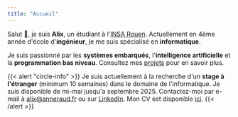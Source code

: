 ```yaml
---
title: "Accueil"
---
```


Salut 👋, je suis **Alix**, un étudiant à l'[INSA Rouen](https://www.insa-rouen.fr). Actuellement en 4ème année d'école d'**ingénieur**, je me suis spécialisé en **informatique**.

Je suis passionné par les **systèmes embarqués**, l'**intelligence artificielle** et la **programmation bas niveau**. Consultez mes [projets](/projects) pour en savoir plus.

{{< alert "circle-info" >}}
Je suis actuellement à la recherche d'un **stage à l'étranger** (minimum 10 semaines) dans le domaine de l'informatique. Je suis disponible de mi-mai jusqu'a septembre 2025.
Contactez-moi par e-mail à [alix@anneraud.fr](mailto:alix@anneraud.fr) ou sur [LinkedIn](https://www.linkedin.com/in/alix-anneraud/).
Mon CV est disponible [ici](/Resume.pdf).
{{< /alert >}}